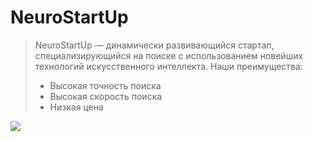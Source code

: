 # NeuroStartUp

> NeuroStartUp — динамически развивающийся стартап, специализирующийся на поиске с использованием новейших технологий искусственного интеллекта.
> Наши преимущества:
>
> - Высокая точность поиска
> - Высокая скорость поиска
> - Низкая цена

![](https://i.imgur.com/IZORWiI.png)
